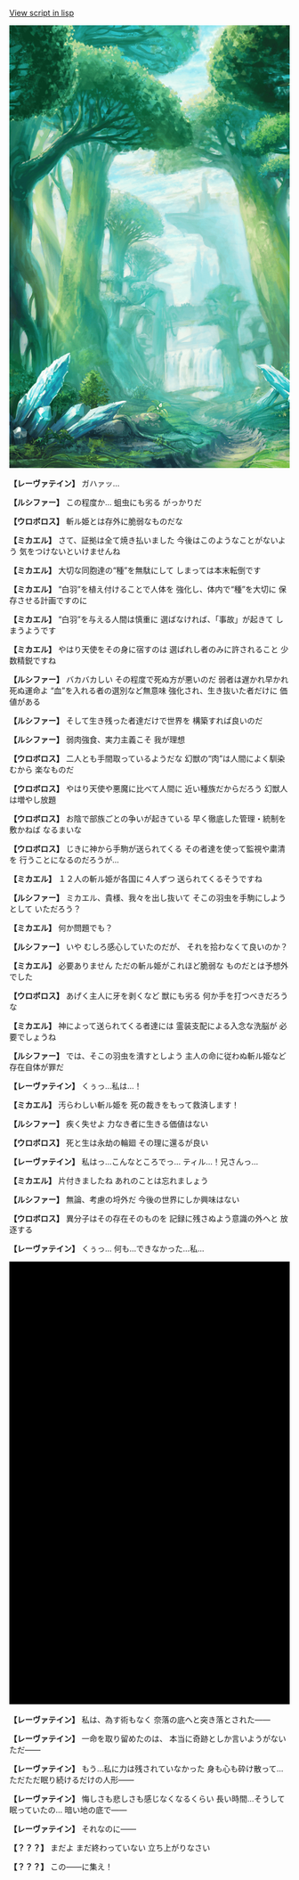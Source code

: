 [View script in lisp](../scripts/100803023.txt)

![forest.png](../images/backgrounds/forest.png)

**【レーヴァテイン】**
ガハァッ…

**【ルシファー】**
この程度か…
蛆虫にも劣る
がっかりだ

**【ウロボロス】**
斬ル姫とは存外に脆弱なものだな

**【ミカエル】**
さて、証拠は全て焼き払いました
今後はこのようなことがないよう
気をつけないといけませんね

**【ミカエル】**
大切な同胞達の“種”を無駄にして
しまっては本末転倒です

**【ミカエル】**
“白羽”を植え付けることで人体を
強化し、体内で“種”を大切に
保存させる計画ですのに

**【ミカエル】**
“白羽”を与える人間は慎重に
選ばなければ、「事故」が起きて
しまうようです

**【ミカエル】**
やはり天使をその身に宿すのは
選ばれし者のみに許されること
少数精鋭ですね

**【ルシファー】**
バカバカしい
その程度で死ぬ方が悪いのだ
弱者は遅かれ早かれ死ぬ運命よ
“血”を入れる者の選別など無意味
強化され、生き抜いた者だけに
価値がある

**【ルシファー】**
そして生き残った者達だけで世界を
構築すれば良いのだ

**【ルシファー】**
弱肉強食、実力主義こそ
我が理想

**【ウロボロス】**
二人とも手間取っているようだな
幻獣の“肉”は人間によく馴染むから
楽なものだ

**【ウロボロス】**
やはり天使や悪魔に比べて人間に
近い種族だからだろう
幻獣人は増やし放題

**【ウロボロス】**
お陰で部族ごとの争いが起きている
早く徹底した管理・統制を敷かねば
なるまいな

**【ウロボロス】**
じきに神から手駒が送られてくる
その者達を使って監視や粛清を
行うことになるのだろうが…

**【ミカエル】**
１２人の斬ル姫が各国に４人ずつ
送られてくるそうですね

**【ルシファー】**
ミカエル、貴様、我々を出し抜いて
そこの羽虫を手駒にしようとして
いただろう？

**【ミカエル】**
何か問題でも？

**【ルシファー】**
いや
むしろ感心していたのだが、
それを拾わなくて良いのか？

**【ミカエル】**
必要ありません
ただの斬ル姫がこれほど脆弱な
ものだとは予想外でした

**【ウロボロス】**
あげく主人に牙を剥くなど
獣にも劣る
何か手を打つべきだろうな

**【ミカエル】**
神によって送られてくる者達には
霊装支配による入念な洗脳が
必要でしょうね

**【ルシファー】**
では、そこの羽虫を潰すとしよう
主人の命に従わぬ斬ル姫など
存在自体が罪だ

**【レーヴァテイン】**
くぅっ…私は…！

**【ミカエル】**
汚らわしい斬ル姫を
死の裁きをもって救済します！

**【ルシファー】**
疾く失せよ
力なき者に生きる価値はない

**【ウロボロス】**
死と生は永劫の輪廻
その理に還るが良い

**【レーヴァテイン】**
私はっ…こんなところでっ…
ティル…！兄さんっ…

**【ミカエル】**
片付きましたね
あれのことは忘れましょう

**【ルシファー】**
無論、考慮の埒外だ
今後の世界にしか興味はない

**【ウロボロス】**
異分子はその存在そのものを
記録に残さぬよう意識の外へと
放逐する

**【レーヴァテイン】**
くぅっ…
何も…できなかった…私…

![bg_black.png](../images/backgrounds/bg_black.png)

**【レーヴァテイン】**
私は、為す術もなく
奈落の底へと突き落とされた――

**【レーヴァテイン】**
一命を取り留めたのは、
本当に奇跡としか言いようがない
ただ――

**【レーヴァテイン】**
もう…私に力は残されていなかった
身も心も砕け散って…
ただただ眠り続けるだけの人形――

**【レーヴァテイン】**
悔しさも悲しさも感じなくなるくらい
長い時間…そうして眠っていたの…
暗い地の底で――

**【レーヴァテイン】**
それなのに――

**【？？？】**
まだよ
まだ終わっていない
立ち上がりなさい

**【？？？】**
この――に集え！
